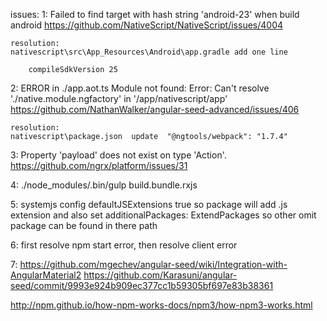 issues:
  1: Failed to find target with hash string 'android-23' when build android
    https://github.com/NativeScript/NativeScript/issues/4004

    resolution:
    nativescript\src\App_Resources\Android\app.gradle add one line

        compileSdkVersion 25

  2: ERROR in ./app.aot.ts Module not found: Error: Can't resolve './native.module.ngfactory' in '/app/nativescript/app'
    https://github.com/NathanWalker/angular-seed-advanced/issues/406

    resolution:
    nativescript\package.json  update  "@ngtools/webpack": "1.7.4"

  3: Property 'payload' does not exist on type 'Action'.
    https://github.com/ngrx/platform/issues/31

  4: ./node_modules/.bin/gulp build.bundle.rxjs

  5: systemjs config defaultJSExtensions true so package will add .js extension and also set additionalPackages: ExtendPackages so other omit package can be found in there path

  6: first resolve npm start error, then resolve client error

  7: https://github.com/mgechev/angular-seed/wiki/Integration-with-AngularMaterial2
    https://github.com/Karasuni/angular-seed/commit/9993e924b909ec377cc1b59305bf697e83b38361

http://npm.github.io/how-npm-works-docs/npm3/how-npm3-works.html
